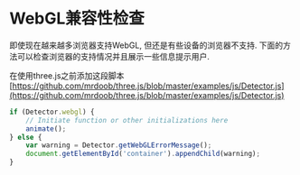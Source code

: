 # WebGL兼容性检查

即使现在越来越多浏览器支持WebGL, 但还是有些设备的浏览器不支持. 下面的方法可以检查浏览器的支持情况并且展示一些信息提示用户.

在使用three.js之前添加这段脚本[https://github.com/mrdoob/three.js/blob/master/examples/js/Detector.js](https://github.com/mrdoob/three.js/blob/master/examples/js/Detector.js)

```js
if (Detector.webgl) {
    // Initiate function or other initializations here
    animate();
} else {
    var warning = Detector.getWebGLErrorMessage();
    document.getElementById('container').appendChild(warning);
}
```



